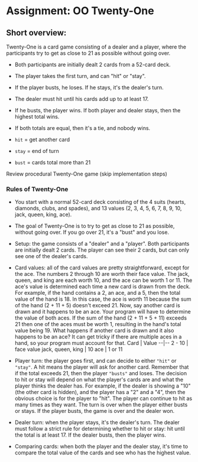 # Assignment: OO Twenty-One

## Short overview:
Twenty-One is a card game consisting of a dealer and a player, where
the participants try to get as close to 21 as possible without going
over.

- Both participants are initially dealt 2 cards from a 52-card deck.
- The player takes the first turn, and can "hit" or "stay".
- If the player busts, he loses. If he stays, it's the dealer's turn.
- The dealer must hit until his cards add up to at least 17.
- If he busts, the player wins. If both player and dealer stays, then
  the highest total wins.
- If both totals are equal, then it's a tie, and nobody wins.

- `hit` = get another card
- `stay` = end of turn
- `bust` = cards total more than 21

Review procedural Twenty-One game (skip implementation steps)

### Rules of Twenty-One

- You start with a normal 52-card deck consisting of the 4 suits
  (hearts, diamonds, clubs, and spades), and 13 values (2, 3, 4, 5,
  6, 7, 8, 9, 10, jack, queen, king, ace).

- The goal of Twenty-One is to try to get as close to 21 as possible,
  without going over. If you go over 21, it's a "bust" and you lose.

- Setup: the game consists of a "dealer" and a "player". Both
  participants are initially dealt 2 cards. The player can see their
  2 cards, but can only see one of the dealer's cards.

- Card values: all of the card values are pretty straightforward,
  except for the ace. The numbers 2 through 10 are worth their face
  value. The jack, queen, and king are each worth 10, and the ace can
  be worth 1 or 11. The ace's value is determined each time a new card
  is drawn from the deck. For example, if the hand contains a 2, an
  ace, and a 5, then the total value of the hand is 18. In this case,
  the ace is worth 11 because the sum of the hand (2 + 11 + 5) doesn't
  exceed 21. Now, say another card is drawn and it happens to be an
  ace. Your program will have to determine the value of both aces.
  If the sum of the hand (2 + 11 + 5 + 11) exceeds 21 then one of the
  aces must be worth 1, resulting in the hand's total value being 19.
  What happens if another card is drawn and it also happens to be an
  ace? It can get tricky if there are multiple aces in a hand, so your
  program must account for that.
    Card |	Value
       --|--
    2 - 10 	| face value
    jack, queen, king |	10
    ace |	1 or 11

- Player turn: the player goes first, and can decide to either `"hit"`
  or `"stay"`. A hit means the player will ask for another card.
  Remember that if the total exceeds 21, then the player `"busts"` and
  loses. The decision to hit or stay will depend on what the player's
  cards are and what the player thinks the dealer has. For example,
  if the dealer is showing a "10" (the other card is hidden), and the
  player has a "2" and a "4", then the obvious choice is for the
  player to "hit". The player can continue to hit as many times as
  they want. The turn is over when the player either busts or stays.
  If the player busts, the game is over and the dealer won.

- Dealer turn: when the player stays, it's the dealer's turn. The
  dealer must follow a strict rule for determining whether to hit or
  stay: hit until the total is at least 17. If the dealer busts, then
  the player wins.

- Comparing cards: when both the player and the dealer stay, it's
  time to compare the total value of the cards and see who has the
  highest value.

